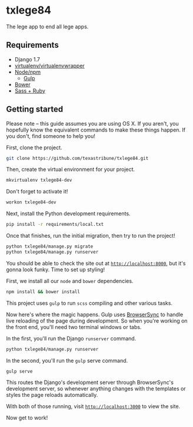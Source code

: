 # txlege84

The lege app to end all lege apps.

## Requirements

- Django 1.7
- [virtualenv/virtualenvwrapper](http://virtualenvwrapper.readthedocs.org)
- [Node/npm](http://nodejs.org)
  - [Gulp](http://gulpjs.com)
- [Bower](http://bower.io)
- [Sass + Ruby](http://sass-lang.com)

## Getting started

Please note – this guide assumes you are using OS X. If you aren't, you hopefully know the equivalent commands to make these things happen. If you don't, find someone to help you!

First, clone the project.

```bash
git clone https://github.com/texastribune/txlege84.git
```

Then, create the virtual environment for your project.

```bash
mkvirtualenv txlege84-dev
```

Don't forget to activate it!

```bash
workon txlege84-dev
```

Next, install the Python development requirements.

```bash
pip install -r requirements/local.txt
```

Once that finishes, run the initial migration, then try to run the project!

```bash
python txlege84/manage.py migrate
python txlege84/manage.py runserver
```

You should be able to check the site out at [`http://localhost:8000`](), but it's gonna look funky. Time to set up styling!

First, we install all our `node` and `bower` dependencies.

```bash
npm install && bower install
```

This project uses `gulp` to run `scss` compiling and other various tasks.

Now here's where the magic happens. Gulp uses [BrowserSync](http://www.browsersync.io) to handle live reloading of the page during development. So when you're working on the front end, you'll need two terminal windows or tabs.

In the first, you'll run the Django `runserver` command.

```bash
python txlege84/manage.py runserver
```

In the second, you'll run the `gulp` serve command.

```bash
gulp serve
```

This routes the Django's development server through BrowserSync's development server, so whenever anything changes with the templates or styles the page reloads automatically.

With both of those running, visit [`http://localhost:3000`]() to view the site.

Now get to work!

